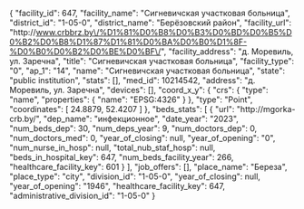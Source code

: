 {
    "facility_id": 647,
    "facility_name": "Сигневичская участковая больница",
    "district_id": "1-05-0",
    "district_name": "Берёзовский район",
    "facility_url": "http:\/\/www.crbbrz.by\/%D1%81%D0%B8%D0%B3%D0%BD%D0%B5%D0%B2%D0%B8%D1%87%D1%81%D0%BA%D0%B0%D1%8F-%D0%B0%D0%B2%D0%BE%D0%BF\/",
    "facility_address": "д. Моревиль, ул. Заречна",
    "title": "Сигневичская участковая больница",
    "facility_type": "0",
    "ap_1": "14",
    "name": "Сигневичская участковая больница",
    "state": "public institution",
    "stats": [],
    "med_id": 10214542,
    "address": "д. Моревиль, ул. Заречна",
    "devices": [],
    "coord_x_y": {
        "crs": {
            "type": "name",
            "properties": {
                "name": "EPSG:4326"
            }
        },
        "type": "Point",
        "coordinates": [
            24.8879,
            52.4207
        ]
    },
    "beds_stats": [
        {
            "url": "http:\/\/mgorka-crb.by\/",
            "dep_name": "инфекционное",
            "date_year": "2023",
            "num_beds_dep": 30,
            "num_deps_year": 9,
            "num_doctors_dep": 0,
            "num_doctors_med": 0,
            "year_of_closing": null,
            "year_of_opening": "0",
            "num_nurse_in_hosp": null,
            "total_nub_staf_hosp": null,
            "beds_in_hospital_key": 647,
            "num_beds_facility_year": 266,
            "healthcare_facility_key": 601
        }
    ],
    "job_offers": [],
    "place_name": "Береза",
    "place_type": "city",
    "division_id": "1-05-0",
    "year_of_closing": null,
    "year_of_opening": "1946",
    "healthcare_facility_key": 647,
    "administrative_division_id": "1-05-0"
}